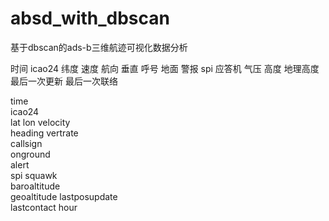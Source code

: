 # absd_with_dbscan
基于dbscan的ads-b三维航迹可视化数据分析

时间
icao24
纬度
速度
航向
垂直
呼号
地面
警报
spi
应答机
气压
高度
地理高度
最后一次更新
最后一次联络

time	
icao24	
lat	
lon	
velocity	
heading	
vertrate	
callsign	
onground	
alert	
spi	
squawk	
baroaltitude	
geoaltitude	
lastposupdate	
lastcontact	
hour
